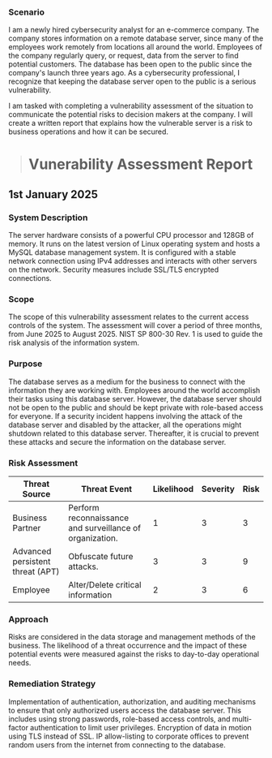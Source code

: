 ### Scenario

I am a newly hired cybersecurity analyst for an e-commerce company. The company stores information on a remote database server, since many of the employees work remotely from locations all around the world. Employees of the company regularly query, or request, data from the server to find potential customers. The database has been open to the public since the company's launch three years ago. As a cybersecurity professional, I recognize that keeping the database server open to the public is a serious vulnerability.

I am tasked with completing a vulnerability assessment of the situation to communicate the potential risks to decision makers at the company. I will create a written report that explains how the vulnerable server is a risk to business operations and how it can be secured.

> # Vunerability Assessment Report  
## 1st January 2025

### System Description

The server hardware consists of a powerful CPU processor and 128GB of memory. It runs on the latest version of Linux operating system and hosts a MySQL database management system. It is configured with a stable network connection using IPv4 addresses and interacts with other servers on the network. Security measures include SSL/TLS encrypted connections.

### Scope

The scope of this vulnerability assessment relates to the current access controls of the system. The assessment will cover a period of three months, from June 2025 to August 2025. NIST SP 800-30 Rev. 1 is used to guide the risk analysis of the information system.

### Purpose

The database serves as a medium for the business to connect with the information they are working with. Employees around the world accomplish their tasks using this database server. However, the database server should not be open to the public and should be kept private with role-based access for everyone. If a security incident happens involving the attack of the database server and disabled by the attacker, all the operations might shutdown related to this database server. Thereafter, it is crucial to prevent these attacks and secure the information on the database server.

### Risk Assessment

| Threat Source | Threat Event | Likelihood | Severity | Risk |
| ---- | ---- | ---- | ---- | ---- |
| Business Partner | Perform reconnaissance and surveillance of organization. | 1 | 3| 3|
| Advanced persistent threat (APT) | Obfuscate future attacks. | 3 | 3 | 9 |
| Employee | Alter/Delete critical information | 2 | 3 | 6 |

### Approach

Risks are considered in the data storage and management methods of the business. The likelihood of a threat occurrence and the impact of these potential events were measured against the risks to day-to-day operational needs.

### Remediation Strategy

Implementation of authentication, authorization, and auditing mechanisms to ensure that only authorized users access the database server. This includes using strong passwords, role-based access controls, and multi-factor authentication to limit user privileges. Encryption of data in motion using TLS instead of SSL. IP allow-listing to corporate offices to prevent random users from the internet from connecting to the database.
